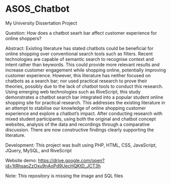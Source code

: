 # ASOS_Chatbot
My University Dissertation Project

Question: 
  How does a chatbot searh bar affect customer experience for online shoppers?
  
Abstract:
  Existing literature has stated chatbots could be beneficial for online shopping over conventional search tools such as filters. Recent technologies are capable of semantic search to recognise context and intent rather than keywords. This could provide more relevant results and increase customer engagement while shopping online, potentially improving customer experience. However, this literature has neither focused on chatbots as a search bar; nor used practical research to prove their theories, possibly due to the lack of chatbot tools to conduct this research. Using emerging web technologies such as RiveScript, this study demonstrates a chatbot search bar integrated into a popular student online shopping site for practical research. This addresses the existing literature in an attempt to stabilise our knowledge of online shopping customer experience and explore a chatbot’s impact. After conducting research with mixed student participants, using both the original and chatbot concept websites, analysis of the data and recordings through a comparative discussion. There are now constructive findings clearly supporting the literature.

Development:
    This project was built using PHP, HTML, CSS, JavaScript, JQuery, MySQL, and RiveScript
    
Website demo:
  https://drive.google.com/open?id=1tRhsaoZzOxu9nAoPd9UecHQKtD_JCT3h 
  
Note:
  This repository is missing the image and SQL files 
